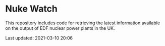 # Nuke Watch

This repository includes code for retrieving the latest information available on the output of EDF nuclear power plants in the UK.

Last updated: 2021-03-10 20:06